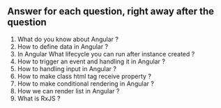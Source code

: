 ## Answer for each question, right away after the question

1. What do you know about Angular ?
2. How to define data in Angular ?
3. In Angular What lifecycle you can run after instance created ?
4. How to trigger an event and handling it in Angular ?
5. How to handling input in Angular ?
6. How to make class html tag receive property ?
7. How to make conditional rendering in Angular ?
8. How we can render list in Angular ?
9. What is RxJS ?
